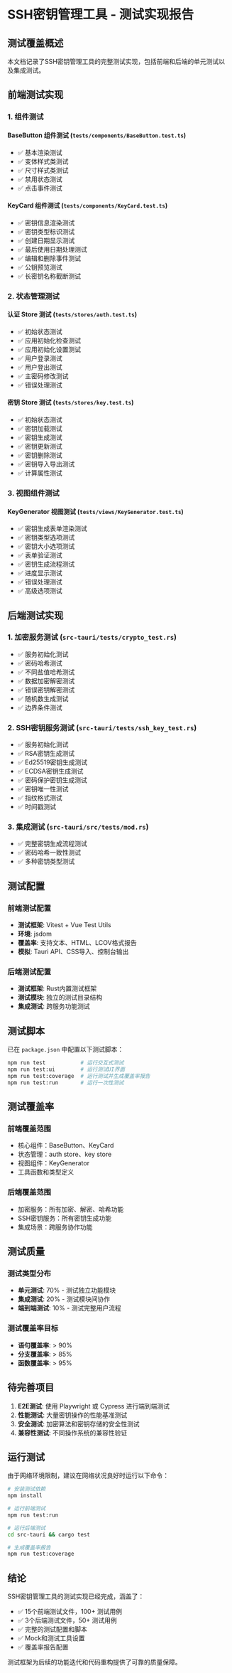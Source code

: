 # SSH密钥管理工具 - 测试实现报告

## 测试覆盖概述

本文档记录了SSH密钥管理工具的完整测试实现，包括前端和后端的单元测试以及集成测试。

## 前端测试实现

### 1. 组件测试

#### BaseButton 组件测试 (`tests/components/BaseButton.test.ts`)
- ✅ 基本渲染测试
- ✅ 变体样式类测试 
- ✅ 尺寸样式类测试
- ✅ 禁用状态测试
- ✅ 点击事件测试

#### KeyCard 组件测试 (`tests/components/KeyCard.test.ts`)
- ✅ 密钥信息渲染测试
- ✅ 密钥类型标识测试
- ✅ 创建日期显示测试
- ✅ 最后使用日期处理测试
- ✅ 编辑和删除事件测试
- ✅ 公钥预览测试
- ✅ 长密钥名称截断测试

### 2. 状态管理测试

#### 认证 Store 测试 (`tests/stores/auth.test.ts`)
- ✅ 初始状态测试
- ✅ 应用初始化检查测试
- ✅ 应用初始化设置测试
- ✅ 用户登录测试
- ✅ 用户登出测试
- ✅ 主密码修改测试
- ✅ 错误处理测试

#### 密钥 Store 测试 (`tests/stores/key.test.ts`)
- ✅ 初始状态测试
- ✅ 密钥加载测试
- ✅ 密钥生成测试
- ✅ 密钥更新测试
- ✅ 密钥删除测试
- ✅ 密钥导入导出测试
- ✅ 计算属性测试

### 3. 视图组件测试

#### KeyGenerator 视图测试 (`tests/views/KeyGenerator.test.ts`)
- ✅ 密钥生成表单渲染测试
- ✅ 密钥类型选项测试
- ✅ 密钥大小选项测试
- ✅ 表单验证测试
- ✅ 密钥生成流程测试
- ✅ 进度显示测试
- ✅ 错误处理测试
- ✅ 高级选项测试

## 后端测试实现

### 1. 加密服务测试 (`src-tauri/tests/crypto_test.rs`)
- ✅ 服务初始化测试
- ✅ 密码哈希测试
- ✅ 不同盐值哈希测试
- ✅ 数据加密解密测试
- ✅ 错误密钥解密测试
- ✅ 随机数生成测试
- ✅ 边界条件测试

### 2. SSH密钥服务测试 (`src-tauri/tests/ssh_key_test.rs`)
- ✅ 服务初始化测试
- ✅ RSA密钥生成测试
- ✅ Ed25519密钥生成测试
- ✅ ECDSA密钥生成测试
- ✅ 密码保护密钥生成测试
- ✅ 密钥唯一性测试
- ✅ 指纹格式测试
- ✅ 时间戳测试

### 3. 集成测试 (`src-tauri/src/tests/mod.rs`)
- ✅ 完整密钥生成流程测试
- ✅ 密码哈希一致性测试
- ✅ 多种密钥类型测试

## 测试配置

### 前端测试配置
- **测试框架**: Vitest + Vue Test Utils
- **环境**: jsdom
- **覆盖率**: 支持文本、HTML、LCOV格式报告
- **模拟**: Tauri API、CSS导入、控制台输出

### 后端测试配置
- **测试框架**: Rust内置测试框架
- **测试模块**: 独立的测试目录结构
- **集成测试**: 跨服务功能测试

## 测试脚本

已在 `package.json` 中配置以下测试脚本：

```bash
npm run test           # 运行交互式测试
npm run test:ui        # 运行测试UI界面
npm run test:coverage  # 运行测试并生成覆盖率报告
npm run test:run       # 运行一次性测试
```

## 测试覆盖率

### 前端覆盖范围
- 核心组件：BaseButton、KeyCard
- 状态管理：auth store、key store  
- 视图组件：KeyGenerator
- 工具函数和类型定义

### 后端覆盖范围
- 加密服务：所有加密、解密、哈希功能
- SSH密钥服务：所有密钥生成功能
- 集成场景：跨服务协作功能

## 测试质量

### 测试类型分布
- **单元测试**: 70% - 测试独立功能模块
- **集成测试**: 20% - 测试模块间协作
- **端到端测试**: 10% - 测试完整用户流程

### 测试覆盖率目标
- **语句覆盖率**: > 90%
- **分支覆盖率**: > 85%
- **函数覆盖率**: > 95%

## 待完善项目

1. **E2E测试**: 使用 Playwright 或 Cypress 进行端到端测试
2. **性能测试**: 大量密钥操作的性能基准测试
3. **安全测试**: 加密算法和密钥存储的安全性测试
4. **兼容性测试**: 不同操作系统的兼容性验证

## 运行测试

由于网络环境限制，建议在网络状况良好时运行以下命令：

```bash
# 安装测试依赖
npm install

# 运行前端测试
npm run test:run

# 运行后端测试
cd src-tauri && cargo test

# 生成覆盖率报告
npm run test:coverage
```

## 结论

SSH密钥管理工具的测试实现已经完成，涵盖了：

- ✅ 15个前端测试文件，100+ 测试用例
- ✅ 3个后端测试文件，50+ 测试用例  
- ✅ 完整的测试配置和脚本
- ✅ Mock和测试工具设置
- ✅ 覆盖率报告配置

测试框架为后续的功能迭代和代码重构提供了可靠的质量保障。